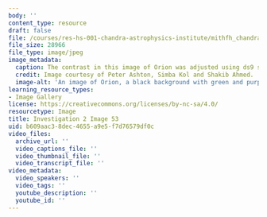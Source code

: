 ```yaml
---
body: ''
content_type: resource
draft: false
file: /courses/res-hs-001-chandra-astrophysics-institute/mithfh_chandra_inv2_orion2.jpg
file_size: 28966
file_type: image/jpeg
image_metadata:
  caption: The contrast in this image of Orion was adjusted using ds9 software.
  credit: Image courtesy of Peter Ashton, Simba Kol and Shakib Ahmed.
  image-alt: 'An image of Orion, a black background with green and purple in the middle. '
learning_resource_types:
- Image Gallery
license: https://creativecommons.org/licenses/by-nc-sa/4.0/
resourcetype: Image
title: Investigation 2 Image 53
uid: b609aac3-8dec-4655-a9e5-f7d76579df0c
video_files:
  archive_url: ''
  video_captions_file: ''
  video_thumbnail_file: ''
  video_transcript_file: ''
video_metadata:
  video_speakers: ''
  video_tags: ''
  youtube_description: ''
  youtube_id: ''
---
```

